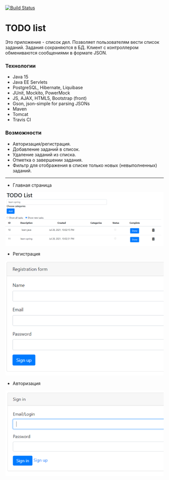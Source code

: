 [![Build Status](https://travis-ci.com/VladBaykin/todo_list.svg?branch=master)](https://travis-ci.com/VladBaykin/todo_list)
# TODO list
Это приложение - список дел. Позволяет пользователям вести список заданий. Задания сохраняются в БД. Клиент с контроллером обмениваются сообщениями в формате JSON.

### Технологии
* Java 15
* Java EE Servlets
* PostgreSQL, Hibernate, Liquibase
* JUnit, Mockito, PowerMock
* JS, AJAX, HTML5, Bootstrap (front)
* Gson, json-simple for parsing JSONs
* Maven
* Tomcat
* Travis CI

### Возможности
* Авторизация/регистрация.
* Добавление заданий в список.
* Удаление заданий из списка.
* Отметка о завершении задания.
* Фильтр для отображения в списке только новых (невыполненных) заданий.

---
* Главная страница

![ScreenShot](images/todo.PNG)

* Регистрация

![ScreenShot](images/signUP.PNG)

* Авторизация

![ScreenShot](images/signIN.PNG)
